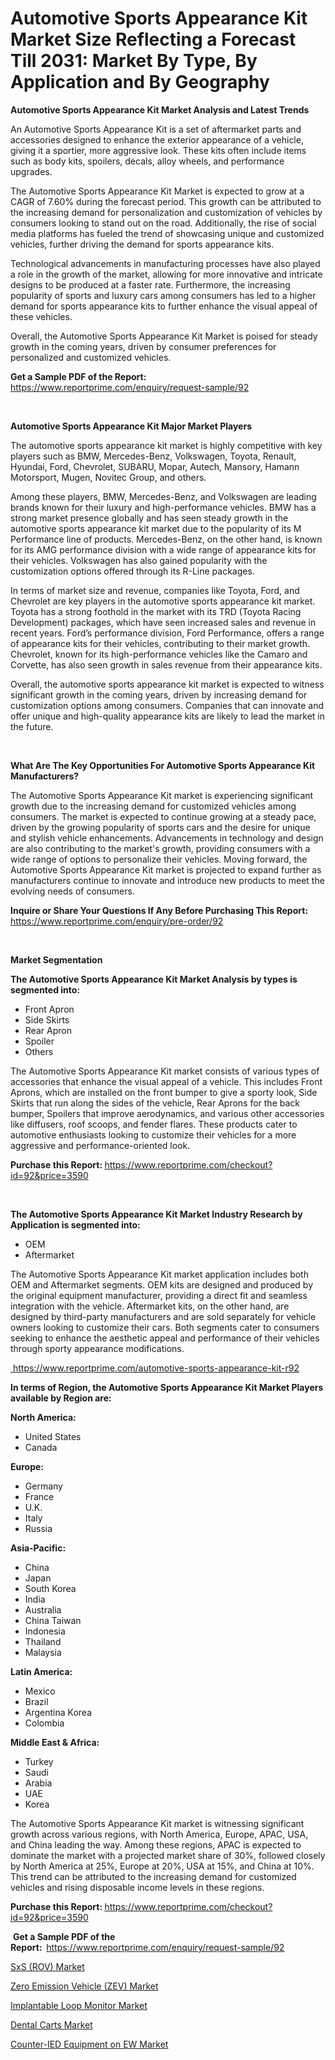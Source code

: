 <p><h1>Automotive Sports Appearance Kit Market Size Reflecting a Forecast Till 2031: Market By Type, By Application and By Geography</h1></p><p><strong>Automotive Sports Appearance Kit Market Analysis and Latest Trends</strong></p>
<p><p>An Automotive Sports Appearance Kit is a set of aftermarket parts and accessories designed to enhance the exterior appearance of a vehicle, giving it a sportier, more aggressive look. These kits often include items such as body kits, spoilers, decals, alloy wheels, and performance upgrades.</p><p>The Automotive Sports Appearance Kit Market is expected to grow at a CAGR of 7.60% during the forecast period. This growth can be attributed to the increasing demand for personalization and customization of vehicles by consumers looking to stand out on the road. Additionally, the rise of social media platforms has fueled the trend of showcasing unique and customized vehicles, further driving the demand for sports appearance kits.</p><p>Technological advancements in manufacturing processes have also played a role in the growth of the market, allowing for more innovative and intricate designs to be produced at a faster rate. Furthermore, the increasing popularity of sports and luxury cars among consumers has led to a higher demand for sports appearance kits to further enhance the visual appeal of these vehicles.</p><p>Overall, the Automotive Sports Appearance Kit Market is poised for steady growth in the coming years, driven by consumer preferences for personalized and customized vehicles.</p></p>
<p><strong>Get a Sample PDF of the Report:&nbsp;</strong> <a href="https://www.reportprime.com/enquiry/request-sample/92">https://www.reportprime.com/enquiry/request-sample/92</a></p>
<p>&nbsp;</p>
<p><strong>Automotive Sports Appearance Kit Major Market Players</strong></p>
<p><p>The automotive sports appearance kit market is highly competitive with key players such as BMW, Mercedes-Benz, Volkswagen, Toyota, Renault, Hyundai, Ford, Chevrolet, SUBARU, Mopar, Autech, Mansory, Hamann Motorsport, Mugen, Novitec Group, and others.</p><p>Among these players, BMW, Mercedes-Benz, and Volkswagen are leading brands known for their luxury and high-performance vehicles. BMW has a strong market presence globally and has seen steady growth in the automotive sports appearance kit market due to the popularity of its M Performance line of products. Mercedes-Benz, on the other hand, is known for its AMG performance division with a wide range of appearance kits for their vehicles. Volkswagen has also gained popularity with the customization options offered through its R-Line packages.</p><p>In terms of market size and revenue, companies like Toyota, Ford, and Chevrolet are key players in the automotive sports appearance kit market. Toyota has a strong foothold in the market with its TRD (Toyota Racing Development) packages, which have seen increased sales and revenue in recent years. Ford’s performance division, Ford Performance, offers a range of appearance kits for their vehicles, contributing to their market growth. Chevrolet, known for its high-performance vehicles like the Camaro and Corvette, has also seen growth in sales revenue from their appearance kits.</p><p>Overall, the automotive sports appearance kit market is expected to witness significant growth in the coming years, driven by increasing demand for customization options among consumers. Companies that can innovate and offer unique and high-quality appearance kits are likely to lead the market in the future.</p></p>
<p>&nbsp;</p>
<p><strong>What Are The Key Opportunities For Automotive Sports Appearance Kit Manufacturers?</strong></p>
<p><p>The Automotive Sports Appearance Kit market is experiencing significant growth due to the increasing demand for customized vehicles among consumers. The market is expected to continue growing at a steady pace, driven by the growing popularity of sports cars and the desire for unique and stylish vehicle enhancements. Advancements in technology and design are also contributing to the market's growth, providing consumers with a wide range of options to personalize their vehicles. Moving forward, the Automotive Sports Appearance Kit market is projected to expand further as manufacturers continue to innovate and introduce new products to meet the evolving needs of consumers.</p></p>
<p><strong>Inquire or Share Your Questions If Any Before Purchasing This Report:</strong> <a href="https://www.reportprime.com/enquiry/pre-order/92">https://www.reportprime.com/enquiry/pre-order/92</a></p>
<p>&nbsp;</p>
<p><strong>Market Segmentation</strong></p>
<p><strong>The Automotive Sports Appearance Kit Market Analysis by types is segmented into:</strong></p>
<p><ul><li>Front Apron</li><li>Side Skirts</li><li>Rear Apron</li><li>Spoiler</li><li>Others</li></ul></p>
<p><p>The Automotive Sports Appearance Kit market consists of various types of accessories that enhance the visual appeal of a vehicle. This includes Front Aprons, which are installed on the front bumper to give a sporty look, Side Skirts that run along the sides of the vehicle, Rear Aprons for the back bumper, Spoilers that improve aerodynamics, and various other accessories like diffusers, roof scoops, and fender flares. These products cater to automotive enthusiasts looking to customize their vehicles for a more aggressive and performance-oriented look.</p></p>
<p><strong>Purchase this Report:&nbsp;</strong><a href="https://www.reportprime.com/checkout?id=92&price=3590">https://www.reportprime.com/checkout?id=92&price=3590</a></p>
<p>&nbsp;</p>
<p><strong>The Automotive Sports Appearance Kit Market Industry Research by Application is segmented into:</strong></p>
<p><ul><li>OEM</li><li>Aftermarket</li></ul></p>
<p><p>The Automotive Sports Appearance Kit market application includes both OEM and Aftermarket segments. OEM kits are designed and produced by the original equipment manufacturer, providing a direct fit and seamless integration with the vehicle. Aftermarket kits, on the other hand, are designed by third-party manufacturers and are sold separately for vehicle owners looking to customize their cars. Both segments cater to consumers seeking to enhance the aesthetic appeal and performance of their vehicles through sporty appearance modifications.</p></p>
<p><a href="https://www.reportprime.com/automotive-sports-appearance-kit-r92">&nbsp;https://www.reportprime.com/automotive-sports-appearance-kit-r92</a></p>
<p><strong>In terms of Region, the Automotive Sports Appearance Kit Market Players available by Region are:</strong></p>
<p>
    <p> <strong> North America: </strong>
        <ul>
            <li>United States</li>
            <li>Canada</li>
        </ul>
        </p> 
    <p> <strong> Europe: </strong>
        <ul>
            <li>Germany</li>
            <li>France</li>
            <li>U.K.</li>
            <li>Italy</li>
            <li>Russia</li>
        </ul>
        </p> 
    <p> <strong> Asia-Pacific: </strong>
        <ul>
            <li>China</li>
            <li>Japan</li>
            <li>South Korea</li>
            <li>India</li>
            <li>Australia</li>
            <li>China Taiwan</li>
            <li>Indonesia</li>
            <li>Thailand</li>
            <li>Malaysia</li>
        </ul>
        </p> 
    <p> <strong> Latin America: </strong>
        <ul>
            <li>Mexico</li>
            <li>Brazil</li>
            <li>Argentina Korea</li>
            <li>Colombia</li>
        </ul>
        </p> 
    <p> <strong> Middle East & Africa: </strong>
        <ul>
            <li>Turkey</li>
            <li>Saudi</li>
            <li>Arabia</li>
            <li>UAE</li>
            <li>Korea</li>
        </ul>
    </p>
    </p>
<p><p>The Automotive Sports Appearance Kit market is witnessing significant growth across various regions, with North America, Europe, APAC, USA, and China leading the way. Among these regions, APAC is expected to dominate the market with a projected market share of 30%, followed closely by North America at 25%, Europe at 20%, USA at 15%, and China at 10%. This trend can be attributed to the increasing demand for customized vehicles and rising disposable income levels in these regions.</p></p>
<p><strong>Purchase this Report: </strong><a href="https://www.reportprime.com/checkout?id=92&price=3590">https://www.reportprime.com/checkout?id=92&price=3590</a></p>
<p>&nbsp;<strong>Get a Sample PDF of the Report:&nbsp;&nbsp;</strong><a href="https://www.reportprime.com/enquiry/request-sample/92">https://www.reportprime.com/enquiry/request-sample/92</a></p>
<p><strong></strong></p>
<p><p><a href="https://github.com/susanjprice2023/Market-Research-Report-List-2/blob/main/sxs-rov-market.md">SxS (ROV) Market</a></p><p><a href="https://github.com/dmmanir420/Market-Research-Report-List-2/blob/main/zero-emission-vehicle-zev-market.md">Zero Emission Vehicle (ZEV) Market</a></p><p><a href="https://medium.com/@anggimontokjleb_6541/market-forecast-global-implantable-loop-monitor-trends-and-impact-analysis-2024-2031-by-80582928fb2f">Implantable Loop Monitor Market</a></p><p><a href="https://medium.com/@connor.marshall794/global-dental-carts-market-size-is-expected-to-experience-a-cagr-of-6-4-bde20abd50b5">Dental Carts Market</a></p><p><a href="https://github.com/globismark/Market-Research-Report-List-5/blob/main/counter-ied-equipment-on-ew-market.md">Counter-IED Equipment on EW Market</a></p></p>